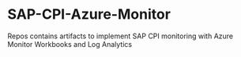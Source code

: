 # SAP-CPI-Azure-Monitor
Repos contains artifacts to implement SAP CPI monitoring with Azure Monitor Workbooks and Log Analytics
